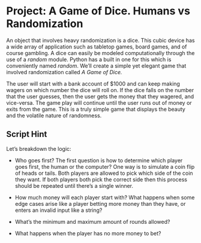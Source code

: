 # Project: A Game of Dice. Humans vs Randomization

An object that involves heavy randomization is a dice. This cubic device has a wide array of application such as tabletop games, board games, and of course gambling. A dice can easily be modeled computationally through the use of a _random_ module. Python has a built in one for this which is conveniently named _random_. We’ll create a simple yet elegant game that involved randomization called _A Game of Dice._

The user will start with a bank account of $1000 and can keep making wagers on which number the dice will roll on. If the dice falls on the number that the user guesses, then the user gets the money that they wagered, and vice-versa. The game play will continue until the user runs out of money or exits from the game. This is a truly simple game that displays the beauty and the volatile nature of randomness.

## Script Hint

Let’s breakdown the logic:

-   Who goes first? The first question is how to determine which player goes first, the human or the computer? One way is to simulate a coin flip of heads or tails. Both players are allowed to pick which side of the coin they want. If both players both pick the correct side then this process should be repeated until there’s a single winner.
    
-   How much money will each player start with? What happens when some edge cases arise like a player betting more money than they have, or enters an invalid input like a string?
    
-   What’s the minimum and maximum amount of rounds allowed?
    
-   What happens when the player has no more money to bet?